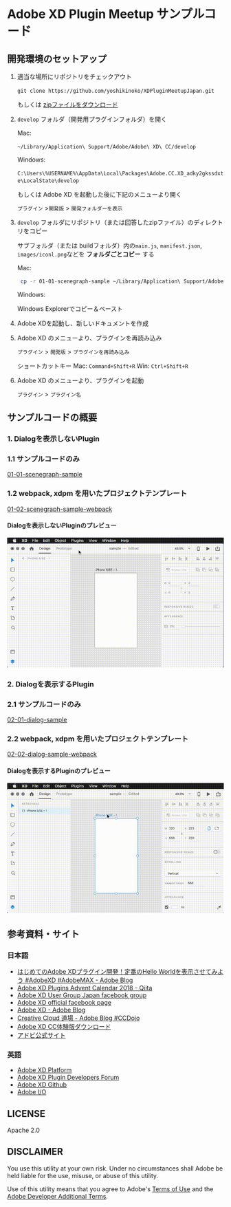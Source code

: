 # Adobe XD Plugin Meetup サンプルコード


## 開発環境のセットアップ

1. 適当な場所にリポジトリをチェックアウト

    `git clone https://github.com/yoshikinoko/XDPluginMeetupJapan.git`

    もしくは [zipファイルをダウンロード](https://github.com/yoshikinoko/XDPluginMeetupJapan/releases/latest)

2. `develop` フォルダ（開発用プラグインフォルダ）を開く

    Mac:

    `~/Library/Application\ Support/Adobe/Adobe\ XD\ CC/develop`

    Windows:

    `C:\Users\%USERNAME%\AppData\Local\Packages\Adobe.CC.XD_adky2gkssdxte\LocalState\develop`

    もしくは Adobe XD を起動した後に下記のメニューより開く

    `プラグイン` >`開発版` > `開発フォルダーを表示`

3. `develop` フォルダにリポジトリ（または回答したzipファイル）のディレクトリをコピー

    サブフォルダ（または buildフォルダ）内の`main.js`, `manifest.json`, `images/iconl.png`などを **フォルダごとコピー** する

    Mac:

     ```bash
      cp -r 01-01-scenegraph-sample ~/Library/Application\ Support/Adobe/Adobe\ XD\ CC/develop/
     ```

    Windows:

    Windows Explorerでコピー＆ペースト

4. Adobe XDを起動し、新しいドキュメントを作成

5. Adobe XD のメニューより、プラグインを再読み込み

    `プラグイン` > `開発版` > `プラグインを再読み込み`

    ショートカットキー Mac: `Command+Shift+R` Win: `Ctrl+Shift+R`

6. Adobe XD のメニューより、プラグインを起動

    `プラグイン` > `プラグイン名`

## サンプルコードの概要

### 1. Dialogを表示しないPlugin

### 1.1 サンプルコードのみ

[01-01-scenegraph-sample](./01-01-scenegraph-sample)

### 1.2 webpack, xdpm を用いたプロジェクトテンプレート

[01-02-scenegraph-sample-webpack](./01-02-scenegraph-sample-webpack)

#### Dialogを表示しないPluginのプレビュー

![Dialogを表示しないPluginのプレビュー](./readme-files/scenegraph-sample.gif)

### 2. Dialogを表示するPlugin

### 2.1 サンプルコードのみ

[02-01-dialog-sample](./02-01-dialog-sample)

### 2.2 webpack, xdpm を用いたプロジェクトテンプレート

[02-02-dialog-sample-webpack](./02-02-dialog-sample-webpack)

#### Dialogを表示するPluginのプレビュー

![Dialogを表示するPluginのプレビュー](./readme-files/dialog-sample.gif)


## 参考資料・サイト

### 日本語

- [はじめてのAdobe XDプラグイン開発！定番のHello Worldを表示させてみよう \#AdobeXD \#AdobeMAX \- Adobe Blog](https://blogs.adobe.com/japan/web-getting-started-with-xd-plugin-development/)
- [Adobe XD Plugins Advent Calendar 2018 \- Qiita](https://qiita.com/advent-calendar/2018/xdplugin?fbclid=IwAR0aTdPE0eNtR5utjXZriObs7c0NdzyO81aqX2RXbr2GPvTr1o0c_sfLjy4)
- [Adobe XD User Group Japan facebook group](https://www.facebook.com/XDUGJP/)
- [Adobe XD official facebook page ](https://www.facebook.com/adobexdcc/)
- [Adobe XD \- Adobe Blog](https://blogs.adobe.com/japan/tag/adobe-xd/)
- [Creative Cloud 道場 \- Adobe Blog \#CCDojo](https://blogs.adobe.com/japan/creativecloud/ccdojo/)
- [Adobe XD CC体験版ダウンロード](https://www.adobe.com/jp/products/xd.html)
- [アドビ公式サイト](https://www.adobe.com/jp/)

### 英語

- [Adobe XD Platform](https://adobexdplatform.com/)
- [Adobe XD Plugin Developers Forum](https://forums.adobexdplatform.com/)
- [Adobe XD Github](https://github.com/adobexd)
- [Adobe I/O](https://www.adobe.io/)

## LICENSE

Apache 2.0

## DISCLAIMER

You use this utility at your own risk. Under no circumstances shall Adobe be held liable for the use, misuse, or abuse of this utility.

Use of this utility means that you agree to Adobe's [Terms of Use](https://www.adobe.com/legal/terms.html) and the [Adobe Developer Additional Terms](https://wwwimages2.adobe.com/content/dam/acom/en/legal/servicetou/Adobe-Developer-Additional-Terms_en_US_20180605_2200.pdf).
